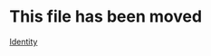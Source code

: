 ﻿# This file has been moved

[Identity](https://github.com/microsoft/WindowsTemplateStudio/blob/release/docs/UWP/services/identity.md)